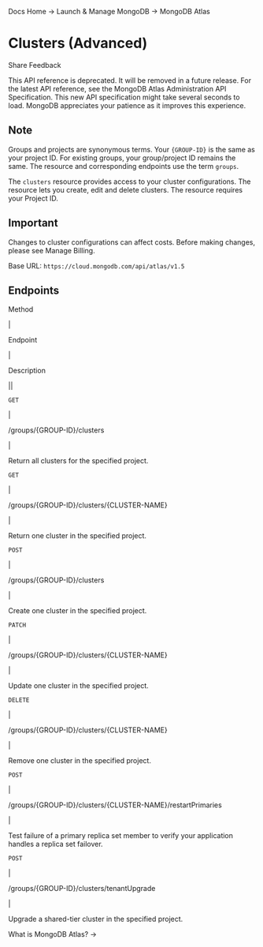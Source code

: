 Docs Home → Launch & Manage MongoDB → MongoDB Atlas

# Clusters (Advanced)

Share Feedback

This API reference is deprecated. It will be removed in a future release. For
the latest API reference, see the MongoDB Atlas Administration API
Specification. This new API specification might take several seconds to load.
MongoDB appreciates your patience as it improves this experience.

## Note

Groups and projects are synonymous terms. Your `{GROUP-ID}` is the same as
your project ID. For existing groups, your group/project ID remains the same.
The resource and corresponding endpoints use the term `groups`.

The `clusters` resource provides access to your cluster configurations. The
resource lets you create, edit and delete clusters. The resource requires your
Project ID.

## Important

Changes to cluster configurations can affect costs. Before making changes,
please see Manage Billing.

Base URL: `https://cloud.mongodb.com/api/atlas/v1.5`

## Endpoints

Method

|

Endpoint

|

Description  
  
||  
  
`GET`

|

/groups/{GROUP-ID}/clusters

|

Return all clusters for the specified project.  
  
`GET`

|

/groups/{GROUP-ID}/clusters/{CLUSTER-NAME}

|

Return one cluster in the specified project.  
  
`POST`

|

/groups/{GROUP-ID}/clusters

|

Create one cluster in the specified project.  
  
`PATCH`

|

/groups/{GROUP-ID}/clusters/{CLUSTER-NAME}

|

Update one cluster in the specified project.  
  
`DELETE`

|

/groups/{GROUP-ID}/clusters/{CLUSTER-NAME}

|

Remove one cluster in the specified project.  
  
`POST`

|

/groups/{GROUP-ID}/clusters/{CLUSTER-NAME}/restartPrimaries

|

Test failure of a primary replica set member to verify your application
handles a replica set failover.  
  
`POST`

|

/groups/{GROUP-ID}/clusters/tenantUpgrade

|

Upgrade a shared-tier cluster in the specified project.  
  
What is MongoDB Atlas? →

